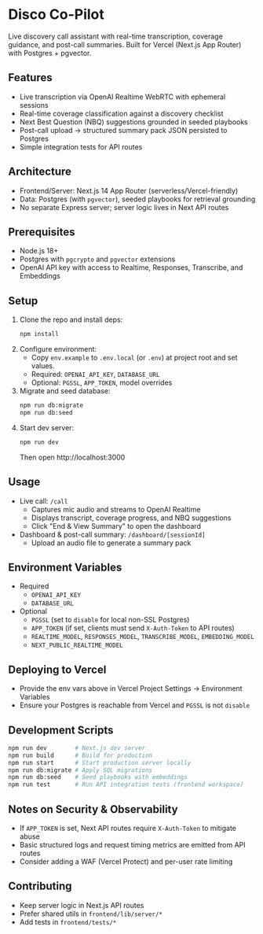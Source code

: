 # Disco Co-Pilot

Live discovery call assistant with real-time transcription, coverage guidance, and post-call summaries. Built for Vercel (Next.js App Router) with Postgres + pgvector.

## Features
- Live transcription via OpenAI Realtime WebRTC with ephemeral sessions
- Real-time coverage classification against a discovery checklist
- Next Best Question (NBQ) suggestions grounded in seeded playbooks
- Post-call upload → structured summary pack JSON persisted to Postgres
- Simple integration tests for API routes

## Architecture
- Frontend/Server: Next.js 14 App Router (serverless/Vercel-friendly)
- Data: Postgres (with `pgvector`), seeded playbooks for retrieval grounding
- No separate Express server; server logic lives in Next API routes

## Prerequisites
- Node.js 18+
- Postgres with `pgcrypto` and `pgvector` extensions
- OpenAI API key with access to Realtime, Responses, Transcribe, and Embeddings

## Setup
1. Clone the repo and install deps:
   ```bash
   npm install
   ```
2. Configure environment:
   - Copy `env.example` to `.env.local` (or `.env`) at project root and set values.
   - Required: `OPENAI_API_KEY`, `DATABASE_URL`
   - Optional: `PGSSL`, `APP_TOKEN`, model overrides
3. Migrate and seed database:
   ```bash
   npm run db:migrate
   npm run db:seed
   ```
4. Start dev server:
   ```bash
   npm run dev
   ```
   Then open http://localhost:3000

## Usage
- Live call: `/call`
  - Captures mic audio and streams to OpenAI Realtime
  - Displays transcript, coverage progress, and NBQ suggestions
  - Click "End & View Summary" to open the dashboard
- Dashboard & post-call summary: `/dashboard/[sessionId]`
  - Upload an audio file to generate a summary pack

## Environment Variables
- Required
  - `OPENAI_API_KEY`
  - `DATABASE_URL`
- Optional
  - `PGSSL` (set to `disable` for local non-SSL Postgres)
  - `APP_TOKEN` (if set, clients must send `X-Auth-Token` to API routes)
  - `REALTIME_MODEL`, `RESPONSES_MODEL`, `TRANSCRIBE_MODEL`, `EMBEDDING_MODEL`
  - `NEXT_PUBLIC_REALTIME_MODEL`

## Deploying to Vercel
- Provide the env vars above in Vercel Project Settings → Environment Variables
- Ensure your Postgres is reachable from Vercel and `PGSSL` is not `disable`

## Development Scripts
```bash
npm run dev        # Next.js dev server
npm run build      # Build for production
npm run start      # Start production server locally
npm run db:migrate # Apply SQL migrations
npm run db:seed    # Seed playbooks with embeddings
npm run test       # Run API integration tests (frontend workspace)
```

## Notes on Security & Observability
- If `APP_TOKEN` is set, Next API routes require `X-Auth-Token` to mitigate abuse
- Basic structured logs and request timing metrics are emitted from API routes
- Consider adding a WAF (Vercel Protect) and per-user rate limiting

## Contributing
- Keep server logic in Next.js API routes
- Prefer shared utils in `frontend/lib/server/*`
- Add tests in `frontend/tests/*`
